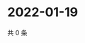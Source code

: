 # 2022-01-19

共 0 条

<!-- BEGIN WEIBO -->
<!-- 最后更新时间 Wed Jan 19 2022 03:07:51 GMT+0800 (China Standard Time) -->

<!-- END WEIBO -->
